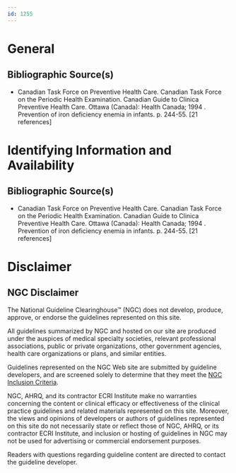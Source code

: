 ```yaml
---
id: 1255
---
```


# General

## Bibliographic Source(s)

- Canadian Task Force on Preventive Health Care. Canadian Task Force on the Periodic Health Examination. Canadian Guide to Clinica Preventive Health Care. Ottawa (Canada): Health Canada; 1994 . Prevention of iron deficiency enemia in infants. p. 244-55. [21 references]

# Identifying Information and Availability

## Bibliographic Source(s)

- Canadian Task Force on Preventive Health Care. Canadian Task Force on the Periodic Health Examination. Canadian Guide to Clinica Preventive Health Care. Ottawa (Canada): Health Canada; 1994 . Prevention of iron deficiency enemia in infants. p. 244-55. [21 references]

# Disclaimer

## NGC Disclaimer

The National Guideline Clearinghouse™ (NGC) does not develop, produce, approve, or endorse the guidelines represented on this site.

All guidelines summarized by NGC and hosted on our site are produced under the auspices of medical specialty societies, relevant professional associations, public or private organizations, other government agencies, health care organizations or plans, and similar entities.

Guidelines represented on the NGC Web site are submitted by guideline developers, and are screened solely to determine that they meet the [NGC Inclusion Criteria](/help-and-about/summaries/inclusion-criteria).

NGC, AHRQ, and its contractor ECRI Institute make no warranties concerning the content or clinical efficacy or effectiveness of the clinical practice guidelines and related materials represented on this site. Moreover, the views and opinions of developers or authors of guidelines represented on this site do not necessarily state or reflect those of NGC, AHRQ, or its contractor ECRI Institute, and inclusion or hosting of guidelines in NGC may not be used for advertising or commercial endorsement purposes.

Readers with questions regarding guideline content are directed to contact the guideline developer.

